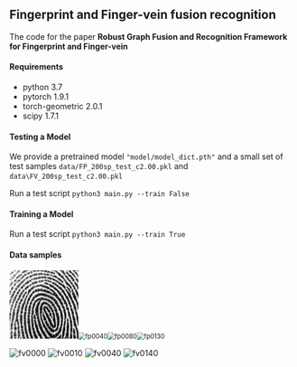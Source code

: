 ## Fingerprint and Finger-vein fusion recognition

The code for the paper **Robust Graph Fusion and Recognition Framework for Fingerprint and Finger-vein**

#### Requirements

- python 3.7
- pytorch 1.9.1
- torch-geometric 2.0.1
- scipy 1.7.1

#### Testing a Model

We provide a pretrained model `"model/model_dict.pth"` and a small set of test samples `data/FP_200sp_test_c2.00.pkl` and `data\FV_200sp_test_c2.00.pkl`

Run a test script `python3 main.py --train False`

#### Training a Model

Run a test script `python3 main.py --train True`

#### Data samples

<img src="data/fp0000.bmp" alt="fp0000" style="zoom:80%;" /><img src="C:\Users\QU\Desktop\IET\project\CGCN\data\fp0040.bmp" alt="fp0040" style="zoom:80%;" /><img src="C:\Users\QU\Desktop\IET\project\CGCN\data\fp0080.bmp" alt="fp0080" style="zoom:80%;" /><img src="C:\Users\QU\Desktop\IET\project\CGCN\data\fp0130.bmp" alt="fp0130" style="zoom:80%;" />



<img src="C:\Users\QU\Desktop\IET\project\CGCN\data\fv0000.bmp" alt="fv0000" style="zoom:100%;" />       <img src="C:\Users\QU\Desktop\IET\project\CGCN\data\fv0010.bmp" alt="fv0010" style="zoom:100%;" />       <img src="C:\Users\QU\Desktop\IET\project\CGCN\data\fv0040.bmp" alt="fv0040" style="zoom:100%;" />        <img src="C:\Users\QU\Desktop\IET\project\CGCN\data\fv0140.bmp" alt="fv0140" style="zoom:100%;" />













